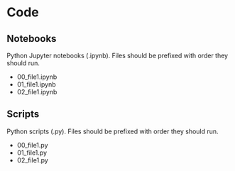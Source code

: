 # Code

## Notebooks
Python Jupyter notebooks (.ipynb). Files should be prefixed with order they should run. 

- 00_file1.ipynb
- 01_file1.ipynb
- 02_file1.ipynb

## Scripts
Python scripts (.py). Files should be prefixed with order they should run. 

- 00_file1.py
- 01_file1.py
- 02_file1.py